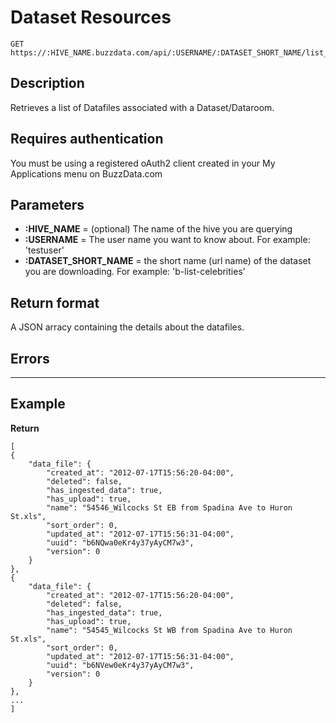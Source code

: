 # Dataset Resources

    GET https://:HIVE_NAME.buzzdata.com/api/:USERNAME/:DATASET_SHORT_NAME/list_datafiles

## Description

Retrieves a list of Datafiles associated with a Dataset/Dataroom.

## Requires authentication

You must be using a registered oAuth2 client created in your My Applications menu on BuzzData.com

## Parameters

- **:HIVE_NAME**          = (optional) The name of the hive you are querying
- **:USERNAME**           = The user name you want to know about. For example: 'testuser'
- **:DATASET_SHORT_NAME** = the short name (url name) of the dataset you are downloading. For example: 'b-list-celebrities'

## Return format

A JSON arracy containing the details about the datafiles.

## Errors

***

## Example

**Return**

    [
    {
        "data_file": {
            "created_at": "2012-07-17T15:56:20-04:00", 
            "deleted": false, 
            "has_ingested_data": true, 
            "has_upload": true, 
            "name": "54546_Wilcocks St EB from Spadina Ave to Huron St.xls", 
            "sort_order": 0, 
            "updated_at": "2012-07-17T15:56:31-04:00", 
            "uuid": "b6NQwa0eKr4y37yAyCM7w3", 
            "version": 0
        }
    }, 
    {
        "data_file": {
            "created_at": "2012-07-17T15:56:20-04:00", 
            "deleted": false, 
            "has_ingested_data": true, 
            "has_upload": true, 
            "name": "54545_Wilcocks St WB from Spadina Ave to Huron St.xls", 
            "sort_order": 0, 
            "updated_at": "2012-07-17T15:56:31-04:00", 
            "uuid": "b6NVew0eKr4y37yAyCM7w3", 
            "version": 0
        }
    }, 
    ...
    ]
